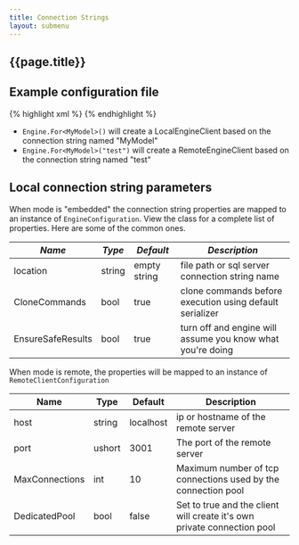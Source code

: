```yaml
---
title: Connection Strings
layout: submenu
---
```

## {{page.title}}
## Example configuration file
{% highlight xml %}
<connnectionStrings>
   <add name="MyModel" connectionString="mode=embedded;location=c:\db\mymodel"/>
   <add name="test" connectionString="mode=remote;host=10.0.0.20;port=3001"/>
 </connnectionStrings>
{% endhighlight %}

* `Engine.For<MyModel>()` will  create a LocalEngineClient based on the connection string named "MyModel"
* `Engine.For<MyModel>("test")` will create a RemoteEngineClient based on the connection string named "test"

## Local connection string parameters
When mode is "embedded" the connection string properties are mapped to an instance of `EngineConfiguration`.
View the class for a complete list of properties. Here are some of the common ones.

*Name* | *Type* | *Default* | *Description*
-------|--------|-----------|--------------
location | string | empty string | file path or sql server connection string name
CloneCommands| bool | true |clone commands before execution using default serializer
EnsureSafeResults | bool | true | turn off and engine will assume you know what you're doing

When mode is remote, the properties will be mapped to an instance of  `RemoteClientConfiguration`

Name | Type | Default | Description
-----|------|---------|-------------
host | string | localhost | ip or hostname of the remote server
port | ushort | 3001 | The port of the remote server
MaxConnections | int | 10 | Maximum number of tcp connections used by the connection pool
DedicatedPool | bool | false | Set to true and the client will create it's own private connection pool
